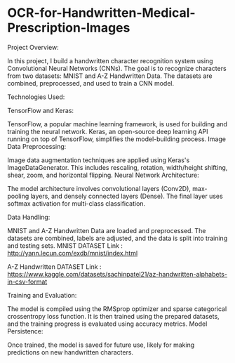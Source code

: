# OCR-for-Handwritten-Medical-Prescription-Images
Project Overview:

In this project, I build a handwritten character recognition system using Convolutional Neural Networks (CNNs). The goal is to recognize characters from two datasets: MNIST and A-Z Handwritten Data. The datasets are combined, preprocessed, and used to train a CNN model.

Technologies Used:

TensorFlow and Keras:

TensorFlow, a popular machine learning framework, is used for building and training the neural network.
Keras, an open-source deep learning API running on top of TensorFlow, simplifies the model-building process.
Image Data Preprocessing:

Image data augmentation techniques are applied using Keras's ImageDataGenerator. This includes rescaling, rotation, width/height shifting, shear, zoom, and horizontal flipping.
Neural Network Architecture:

The model architecture involves convolutional layers (Conv2D), max-pooling layers, and densely connected layers (Dense). The final layer uses softmax activation for multi-class classification.

Data Handling:

MNIST and A-Z Handwritten Data are loaded and preprocessed. The datasets are combined, labels are adjusted, and the data is split into training and testing sets.
MNIST DATASET Link : http://yann.lecun.com/exdb/mnist/index.html

A-Z Handwritten DATASET Link : https://www.kaggle.com/datasets/sachinpatel21/az-handwritten-alphabets-in-csv-format

Training and Evaluation:

The model is compiled using the RMSprop optimizer and sparse categorical crossentropy loss function. It is then trained using the prepared datasets, and the training progress is evaluated using accuracy metrics.
Model Persistence:

Once trained, the model is saved for future use, likely for making predictions on new handwritten characters.
